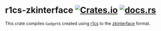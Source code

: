 # r1cs-zkinterface [![Crates.io](https://img.shields.io/crates/v/r1cs-zkinterface)](https://crates.io/crates/r1cs-zkinterface) [![docs.rs](https://docs.rs/r1cs-zkinterface/badge.svg)](https://docs.rs/r1cs-zkinterface)

This crate compiles `Gadget`s created using [r1cs](https://crates.io/crates/r1cs) to the [zkinterface](https://github.com/QED-it/zkinterface) format.
